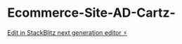 # Ecommerce-Site-AD-Cartz-

[Edit in StackBlitz next generation editor ⚡️](https://stackblitz.com/~/github.com/Abhrajit-debnath/Ecommerce-Site-AD-Cartz-)